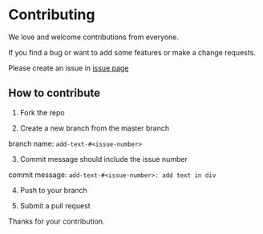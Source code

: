 # Contributing

We love and welcome contributions from everyone.

If you find a bug or want to add some features or make a change requests.

Please create an issue in [issue page](https://github.com/yeukfei02/drawCanvas/issues)

## How to contribute

1. Fork the repo

2. Create a new branch from the master branch

 branch name: `add-text-#<issue-number>`

3. Commit message should include the issue number

 commit message: `add-text-#<issue-number>: add text in div`

4. Push to your branch

5. Submit a pull request

Thanks for your contribution.
